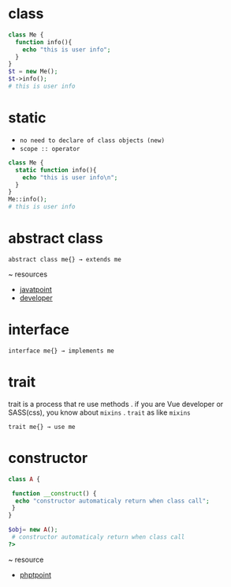 

# class

```php
class Me {
  function info(){
    echo "this is user info";
  }
}
$t = new Me();
$t->info();
# this is user info
```

# static

* `no need to declare of class objects (new)`
* `scope :: operator`

```php
class Me {
  static function info(){
    echo "this is user info\n";
  }
}
Me::info();
# this is user info
```

# abstract class

`abstract class me{} → extends me `

~ resources

* [javatpoint](https://www.javatpoint.com/abstract-class-in-java)
* [developer](https://www.developer.com/lang/php/article.php/3604111/PHP-5-OOP-Interfaces-Abstract-Classes-and-the-Adapter-Pattern.htm)

# interface

`interface me{} → implements me `

# trait

trait is a process that re use methods . if you are Vue developer or SASS(css), you know about `mixins` . `trait` as like `mixins`

`trait me{} → use me `

# constructor

```php
class A {

 function __construct() {
  echo "constructor automaticaly return when class call";
 }
}

$obj= new A();
 # constructor automaticaly return when class call
?>
```

~ resource

* [phptpoint](https://www.phptpoint.com/php-constructor/)
